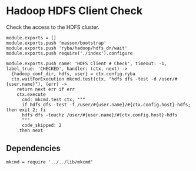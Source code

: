 
# Hadoop HDFS Client Check

Check the access to the HDFS cluster.

    module.exports = []
    module.exports.push 'masson/bootstrap'
    module.exports.push 'ryba/hadoop/hdfs_dn/wait'
    module.exports.push require('./index').configure

    module.exports.push name: 'HDFS Client # Check', timeout: -1, label_true: 'CHECKED', handler: (ctx, next) ->
      {hadoop_conf_dir, hdfs, user} = ctx.config.ryba
      ctx.waitForExecution mkcmd.test(ctx, "hdfs dfs -test -d /user/#{user.name}"), (err) ->
        return next err if err
        ctx.execute
          cmd: mkcmd.test ctx, """
          if hdfs dfs -test -f /user/#{user.name}/#{ctx.config.host}-hdfs; then exit 2; fi
          hdfs dfs -touchz /user/#{user.name}/#{ctx.config.host}-hdfs
          """
          code_skipped: 2
        .then next

## Dependencies

    mkcmd = require '../../lib/mkcmd'
